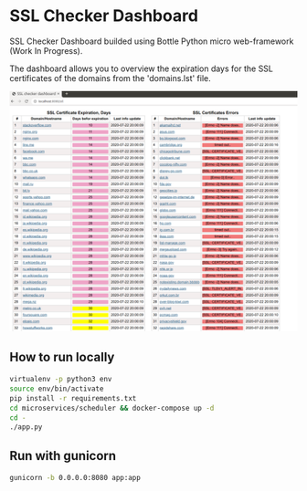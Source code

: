 # SSL Checker Dashboard

SSL Checker Dashboard builded using Bottle Python micro web-framework (Work In Progress).

The dashboard allows you to overview the expiration days for the SSL certificates of the domains from the 'domains.lst' file.

![SSL Checker Dashboard](./img/screenshot.png?raw=true)

## How to run locally

```bash
virtualenv -p python3 env
source env/bin/activate
pip install -r requirements.txt
cd microservices/scheduler && docker-compose up -d
cd -
./app.py
```

## Run with gunicorn

```bash
gunicorn -b 0.0.0.0:8080 app:app
```
